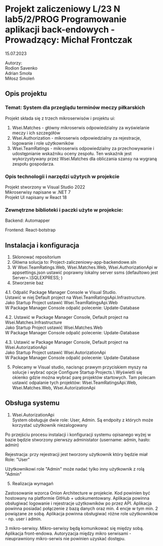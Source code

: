 # Projekt zaliczeniowy L/23 N lab5/2/PROG Programowanie aplikacji back-endowych - Prowadzący: Michał Frontczak

15.07.2023

Autorzy:\
Rodion Savenko\
Adrian Smoła\
Miłosz Smoleń
   
## Opis projektu
### Temat: System dla przeglądu terminów meczy piłkarskich

Projekt składa się z trzech mikroserwisów i projektu ui:
1. Wsei.Matches - główny mikroserwis odpowiedzialny za wyświelanie meczy i ich szczegółów
2. Wsei.Authorization - mikroserwis odpowiedzialny za rejestracje, logowanie i role użytkowników
3. Wsei.TeamRatings - mikroserwis odpowiedzialny za przechowywanie i udostępnianie wskaźniku oceny zespołu. 
Ten wskaźnik jest wykorzystywany przez Wsei.Matches dla obliczania szansy na wygraną zespołu gospodarza.

### Opis technologii i narzędzi użytych w projekcie
Projekt stworzony w Visual Studio 2022\
Mikroserwisy napisane w .NET 7\
Projekt UI napisany w React 18

### Zewnętrzne biblioteki i paczki użyte w projekcie:
Backend:
Automapper

Frontend:
React-botstrap

## Instalacja i konfiguracja
1. Sklonować repositorium
2. Główna solucja to: Project-zaliczeniowy-app-backendowe.sln
3. W Wsei.TeamRatings.Web, Wsei.Matches.Web, Wsei.AuthorizationApi w appsettings.json ustawić poprawny lokalny server ssms (defaultowo jest Server=.\\SQLEXPRESS; )
4. Stworzenie baz

4.1. Odpalić Package Manager Console w Visual Studio.  
Ustawić w niej Default project na Wsei.TeamRatingsApi.Infrastructure.\
Jako Startup Project ustawić Wsei.TeamRatingsApi.Web\
W Package Manager Console odpalić polecenie: Update-Database

4.2. Ustawić w Package Manager Console, Default project na Wsei.Matches.Infrastructure\
Jako Startup Project ustawić Wsei.Matches.Web\
W Package Manager Console odpalić polecenie: Update-Database

4.3. Ustawić w Package Manager Console, Default project na Wsei.AutorizationApi\
Jako Startup Project ustawić Wsei.AutorizationApi\
W Package Manager Console odpalić polecenie: Update-Database

5. Polecamy w Visual studio, nacisnąc prawym przyciskiem myszy na solucje i wybrać opcje Configure Startup Projects.\ 
Wyświetli się okienko gdzie można wybrać parę projektów startowych. Tam polecam ustawić odpalanie tych projektów: Wsei.TeamRatingsApi.Web, Wsei.Matches.Web, Wsei.AutorizationApi

## Obsługa systemu

1. Wsei.AutorizationApi\
System obsługuje dwie role: User, Admin. Są endpoity z których może korzystać użytkownik niezalogowany

Po przejściu procesu instalacji i konfiguracji systemu opisanego wyżej w bazie będzie stworzony pierwszy administator (username: admin, hasło: admin)

Rejestracja: przy rejestracji jest tworzony użytkownik który będzie miał Role: "User"

Użytkownikowi role "Admin" może nadać tylko inny użytkownik z rolą "Admin"
   

5. Realizacja wymagań

Zastosowanie wzorca Onion Architecture w projekcie. 
Kod powinien być hostowany na platformie GitHub + udokumentowany. 
Aplikacja powinna obsługiwać logowanie i rejestracje użytkowników po przez API. 
Aplikacja powinna posiadać połączenie z bazą danych oraz min. 4 encje w tym min. 2 powiązane ze sobą. 
Aplikacja powinna obsługiwać różne role użytkowników - np. user i admin. 

3 mikro-serwisy.
Mikro-serwisy będą komunikować się między sobą. 
Aplikacja front-endowa.
Autoryzacja między mikro serwisami - nieuprawniony mikro-serwis nie powinien uzyskać dostępu.
